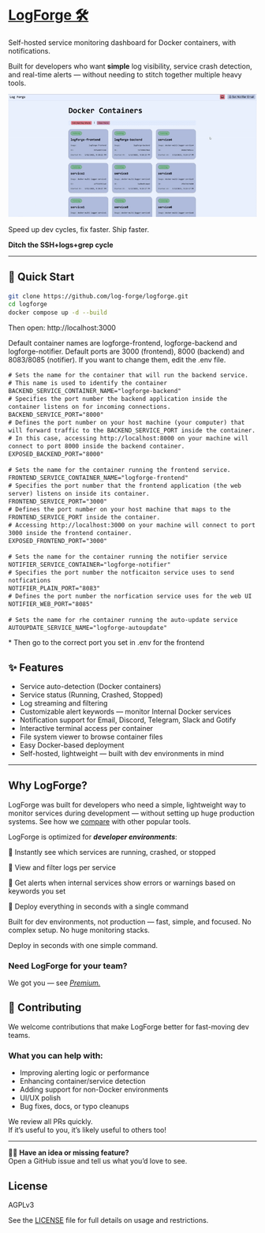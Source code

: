# [LogForge 🛠️](https://log-forge.github.io/logforgeweb/)

Self-hosted service monitoring dashboard for Docker containers, with notifications.

Built for developers who want **simple** log visibility, service crash detection, and real-time alerts — without needing to stitch together multiple heavy tools.
<p align="center">
  <img src="https://raw.githubusercontent.com/log-forge/logforgeweb/main/assets/logforge-overview.gif" alt="LogForge Overview">
</p>

Speed up dev cycles, fix faster. Ship faster.

**Ditch the SSH+logs+grep cycle**


---

## 🚀 Quick Start

```bash
git clone https://github.com/log-forge/logforge.git
cd logforge
docker compose up -d --build
```
Then open: http://localhost:3000

Default container names are logforge-frontend, logforge-backend and logforge-notifier.
Default ports are 3000 (frontend), 8000 (backend) and 8083/8085 (notifier).
If you want to change them, edit the .env file.

```
# Sets the name for the container that will run the backend service.
# This name is used to identify the container
BACKEND_SERVICE_CONTAINER_NAME="logforge-backend"
# Specifies the port number the backend application inside the container listens on for incoming connections.
BACKEND_SERVICE_PORT="8000"
# Defines the port number on your host machine (your computer) that will forward traffic to the BACKEND_SERVICE_PORT inside the container.
# In this case, accessing http://localhost:8000 on your machine will connect to port 8000 inside the backend container.
EXPOSED_BACKEND_PORT="8000"

# Sets the name for the container running the frontend service.
FRONTEND_SERVICE_CONTAINER_NAME="logforge-frontend"
# Specifies the port number that the frontend application (the web server) listens on inside its container.
FRONTEND_SERVICE_PORT="3000"
# Defines the port number on your host machine that maps to the FRONTEND_SERVICE_PORT inside the container.
# Accessing http://localhost:3000 on your machine will connect to port 3000 inside the frontend container.
EXPOSED_FRONTEND_PORT="3000"

# Sets the name for the container running the notifier service
NOTIFIER_SERVICE_CONTAINER="logforge-notifier"
# Specifies the port number the notficaiton service uses to send notfications
NOTIFIER_PLAIN_PORT="8083"
# Defines the port number the norfication service uses for the web UI
NOTIFIER_WEB_PORT="8085"

# Sets the name for rhe container running the auto-update service
AUTOUPDATE_SERVICE_NAME="logforge-autoupdate"
```

\* Then go to the correct port you set in .env for the frontend

## ✨ Features
- Service auto-detection (Docker containers)
- Service status (Running, Crashed, Stopped)
- Log streaming and filtering
- Customizable alert keywords — monitor Internal Docker services
- Notification support for Email, Discord, Telegram, Slack and Gotify
- Interactive terminal access per container
- File system viewer to browse container files
- Easy Docker-based deployment
- Self-hosted, lightweight — built with dev environments in mind

---
## Why LogForge?
LogForge was built for developers who need a simple, lightweight way to monitor services during development — without setting up huge production systems.
See how we [compare](https://log-forge.github.io/logforgeweb/#compare) with other popular tools.

LogForge is optimized for ***developer environments***:

🔹 Instantly see which services are running, crashed, or stopped

🔹 View and filter logs per service

🔹 Get alerts when internal services show errors or warnings based on keywords you set

🔹 Deploy everything in seconds with a single command

Built for dev environments, not production — fast, simple, and focused. No complex setup. No huge monitoring stacks.

Deploy in seconds with one simple command.

### Need LogForge for your team?
We got you  — see *[Premium.](https://log-forge.github.io/logforgeweb/#premium)*

## 🤝 Contributing

We welcome contributions that make LogForge better for fast-moving dev teams.

### What you can help with:
- Improving alerting logic or performance
- Enhancing container/service detection
- Adding support for non-Docker environments
- UI/UX polish
- Bug fixes, docs, or typo cleanups

We review all PRs quickly.  
If it’s useful to you, it’s likely useful to others too!

---

🙋‍♀️ **Have an idea or missing feature?**  
Open a GitHub issue and tell us what you’d love to see.

## License

AGPLv3

See the [LICENSE](./LICENSE) file for full details on usage and restrictions.
